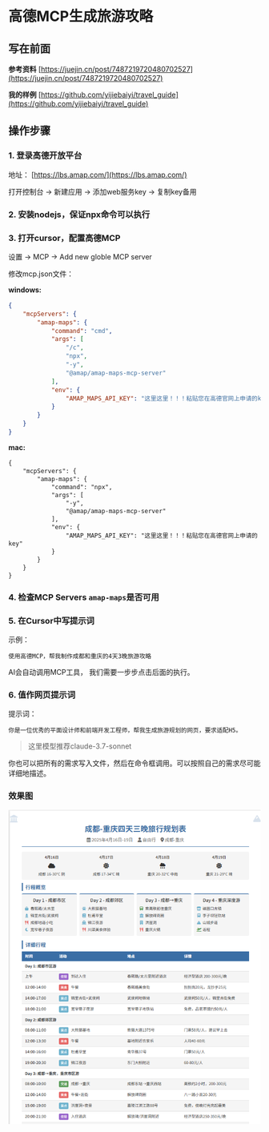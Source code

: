 # 高德MCP生成旅游攻略

## 写在前面

**参考资料** [https://juejin.cn/post/7487219720480702527](https://juejin.cn/post/7487219720480702527)

**我的样例** [https://github.com/yijiebaiyi/travel_guide](https://github.com/yijiebaiyi/travel_guide)

## 操作步骤

### 1. 登录高德开放平台

地址： [https://lbs.amap.com/](https://lbs.amap.com/)

打开控制台 -> 新建应用 -> 添加web服务key -> 复制key备用

### 2. 安装nodejs，保证npx命令可以执行

### 3. 打开cursor，配置高德MCP

设置 -> MCP -> Add new globle MCP server

修改mcp.json文件：

**windows:**
```json
{
    "mcpServers": {
        "amap-maps": {
            "command": "cmd",
            "args": [
                "/c",
                "npx",
                "-y",
                "@amap/amap-maps-mcp-server"
            ],
            "env": {
                "AMAP_MAPS_API_KEY": "这里这里！！！粘贴您在高德官网上申请的key"
            }
        }
    }
}
```

**mac:**
```
{
    "mcpServers": {
        "amap-maps": {
            "command": "npx",
            "args": [
                "-y",
                "@amap/amap-maps-mcp-server"
            ],
            "env": {
                "AMAP_MAPS_API_KEY": "这里这里！！！粘贴您在高德官网上申请的key"
            }
        }
    }
}
```

### 4. 检查MCP Servers `amap-maps`是否可用
### 5. 在Cursor中写提示词

示例： 
```
使用高德MCP，帮我制作成都和重庆的4天3晚旅游攻略
```
AI会自动调用MCP工具， 我们需要一步步点击后面的执行。
### 6. 值作网页提示词

提示词：
```
你是一位优秀的平面设计师和前端开发工程师，帮我生成旅游规划的网页，要求适配H5。
```
>这里模型推荐claude-3.7-sonnet

你也可以把所有的需求写入文件，然后在命令框调用。可以按照自己的需求尽可能详细地描述。

### 效果图
![图片](../images/mcp/travel-guide-1.png)